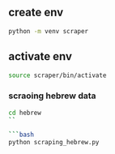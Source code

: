 ## create env

```bash
python -m venv scraper
```
## activate env 
```bash
source scraper/bin/activate
```

### scraoing hebrew data

```bash
cd hebrew
``

```bash
python scraping_hebrew.py
```